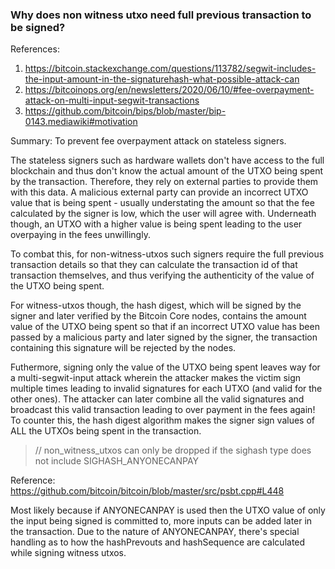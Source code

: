 ### Why does non witness utxo need full previous transaction to be signed?

References:
1. https://bitcoin.stackexchange.com/questions/113782/segwit-includes-the-input-amount-in-the-signaturehash-what-possible-attack-can
2. https://bitcoinops.org/en/newsletters/2020/06/10/#fee-overpayment-attack-on-multi-input-segwit-transactions
3. https://github.com/bitcoin/bips/blob/master/bip-0143.mediawiki#motivation

Summary: To prevent fee overpayment attack on stateless signers.

The stateless signers such as hardware wallets don't have access to the full
blockchain and thus don't know the actual amount of the UTXO being spent by
the transaction. Therefore, they rely on external parties to provide them with
this data. A malicious external party can provide an incorrect UTXO value that
is being spent - usually understating the amount so that the fee calculated by
the signer is low, which the user will agree with. Underneath though, an UTXO
with a higher value is being spent leading to the user overpaying in the fees
unwillingly.

To combat this, for non-witness-utxos such signers require the full previous 
transaction details so that they can calculate the transaction id of that 
transaction themselves, and thus verifying the authenticity of the value of the
UTXO being spent.

For witness-utxos though, the hash digest, which will be signed by the signer and
later verified by the Bitcoin Core nodes, contains the amount value of the UTXO
being spent so that if an incorrect UTXO value has been passed by a malicious
party and later signed by the signer, the transaction containing this signature
will be rejected by the nodes.

Futhermore, signing only the value of the UTXO being spent leaves way for a
multi-segwit-input attack wherein the attacker makes the victim sign multiple
times leading to invalid signatures for each UTXO (and valid for the other ones).
The attacker can later combine all the valid signatures and broadcast this valid
transaction leading to over payment in the fees again! To counter this, the hash
digest algorithm makes the signer sign values of ALL the UTXOs being spent in the
transaction.

> // non_witness_utxos can only be dropped if the sighash type does not include SIGHASH_ANYONECANPAY

Reference: https://github.com/bitcoin/bitcoin/blob/master/src/psbt.cpp#L448

Most likely because if ANYONECANPAY is used then the UTXO value of only the input
 being signed is committed to, more inputs can be added later in the transaction.
Due to the nature of ANYONECANPAY, there's special handling as to how the
 hashPrevouts and hashSequence are calculated while signing witness utxos.
